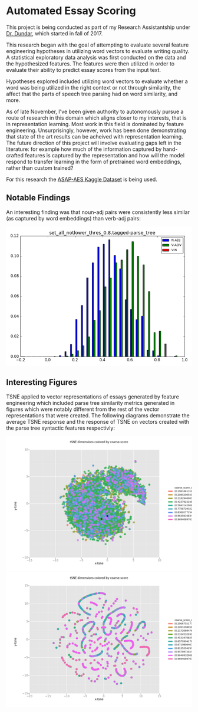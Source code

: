 # Automated Essay Scoring

This project is being conducted as part of my Research Assistantship under [Dr. Dundar][dundar_homepage], which started in fall of 2017.

This research began with the goal of attempting to evaluate several feature engineering hypotheses in utilizing word vectors to evaluate writing quality. A statistical exploratory data analysis was first conducted on the data and the hypothesized features. The features were then utilized in order to evaluate their ability to predict essay scores from the input text.

Hypotheses explored included utilizing word vectors to evaluate whether a word was being utilized in the right context or not through similarity, the affect that the parts of speech tree parsing had on word similarity, and more.

As of late November, I've been given authority to autonomously pursue a route of research in this domain which aligns closer to my interests, that is in representation learning. Most work in this field is dominated by feature engineering. Unsurprisingly, however, work has been done demonstrating that state of the art results can be acheived with representation learning. The future direction of this project will involve evaluating gaps left in the literature: for example how much of the information captured by hand-crafted features is captured by the representation and how will the model respond to transfer learning in the form of pretrained word embeddings, rather than custom trained?

For this research the [ASAP-AES Kaggle Dataset][dataset] is being used.

## Notable Findings

An interesting finding was that noun-adj pairs were consistently less similar (as captured by word embeddings) than verb-adj pairs:

![research_gif][parse_tree]


## Interesting Figures

TSNE applied to vector representations of essays generated by feature engineering which included parse tree similarity metrics generated in figures which were notably different from the rest of the vector representations that were created. The following diagrams demonstrate the average TSNE response and the response of TSNE on vectors created with the parse tree syntactic features respectivly:

![research_gif][regular_tsne]
![research_gif][synt_tsne]



[dundar_homepage]: https://cs.iupui.edu/~dundar/index.htm
[dataset]: https://www.kaggle.com/c/asap-aes


[parse_tree]:  /_material/research/Automated_Essay_Scoring/parse_tree.png
[regular_tsne]: /_material/research/Automated_Essay_Scoring/reg_tsne.png
[synt_tsne]: /_material/research/Automated_Essay_Scoring/pattern.png
